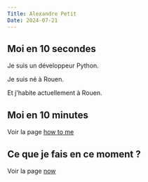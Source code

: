 ```yaml
---
Title: Alexandre Petit
Date: 2024-07-21
---
```


## Moi en 10 secondes

Je suis un développeur Python.

Je suis né à Rouen. 

Et j'habite actuellement à Rouen.

## Moi en 10 minutes

Voir la page [how to me](pages/moi-en-10-minutes.html)

## Ce que je fais en ce moment ?

Voir la page [now](pages/now)

